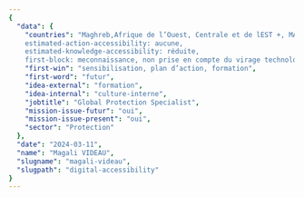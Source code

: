 ```yaml
---
{
  "data": {
    "countries": "Maghreb,Afrique de l’Ouest, Centrale et de lEST +, MASHREQ,
    estimated-action-accessibility: aucune,
    estimated-knowledge-accessibility: réduite,
    first-block: meconnaissance, non prise en compte du virage technologique / stereotypes selon lesquels on pense que les populations avec lesquelles on travaillent n’utilisent pas les outils numériques, nest pas priorisé",
    "first-win": "sensibilisation, plan d’action, formation",
    "first-word": "futur",
    "idea-external": "formation",
    "idea-internal": "culture-interne",
    "jobtitle": "Global Protection Specialist",
    "mission-issue-futur": "oui",
    "mission-issue-present": "oui",
    "sector": "Protection"
  },
  "date": "2024-03-11",
  "name": "Magali VIDEAU",
  "slugname": "magali-videau",
  "slugpath": "digital-accessibility"
}
---
```


